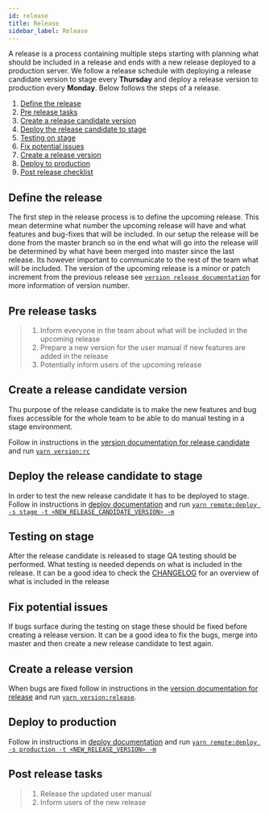 ```yaml
---
id: release
title: Release
sidebar_label: Release
---
```


A release is a process containing multiple steps starting with planning what
should be included in a release and ends with a new release deployed to a
production server. We follow a release schedule with deploying a release
candidate version to stage every **Thursday** and deploy a release version to
production every **Monday**. Below follows the steps of a release.

1. [Define the release](#define-the-release)
2. [Pre release tasks](#pre-release-tasks)
3. [Create a release candidate version](#create-a-release-candidate-version)
4. [Deploy the release candidate to stage](#deploy-the-release-candidate-to-stage)
5. [Testing on stage](#testing-on-stage)
6. [Fix potential issues](#fix-potential-issues)
7. [Create a release version](#create-a-release-version)
8. [Deploy to production](#deploy-to-production)
9. [Post release checklist](#post-release-checklist)

## Define the release

The first step in the release process is to define the upcoming release. This
mean determine what number the upcoming release will have and what features and
bug-fixes that will be included. In our setup the release will be done from the
master branch so in the end what will go into the release will be determined by
what have been merged into master since the last release. Its however important
to communicate to the rest of the team what will be included. The version of the
upcoming release is a minor or patch increment from the previous release see
[`version release documentation`](./version#release) for more information of
version number.

## Pre release tasks

> 1. Inform everyone in the team about what will be included in the upcoming
>    release
> 2. Prepare a new version for the user manual if new features are added in the
>    release
> 3. Potentially inform users of the upcoming release

## Create a release candidate version

Thu purpose of the release candidate is to make the new features and bug fixes
accessible for the whole team to be able to do manual testing in a stage
environment.

Follow in instructions in the
[version documentation for release candidate](./version#release-candidate) and
run [`yarn version:rc`](./cli#version-rc)

## Deploy the release candidate to stage

In order to test the new release candidate it has to be deployed to stage.
Follow in instructions in [deploy documentation](./deploy) and run
[`yarn remote:deploy -s stage -t <NEW_RELEASE_CANDIDATE_VERSION> -m`](./cli#remote:deploy)

## Testing on stage

After the release candidate is released to stage QA testing should be performed.
What testing is needed depends on what is included in the release. It can be a
good idea to check the
[CHANGELOG](https://github.com/DINA-Web-nrm/dina-collections/blob/master/CHANGELOG.md)
for an overview of what is included in the release

## Fix potential issues

If bugs surface during the testing on stage these should be fixed before
creating a release version. It can be a good idea to fix the bugs, merge into
master and then create a new release candidate to test again.

## Create a release version

When bugs are fixed follow in instructions in the
[version documentation for release](./version#release) and run
[`yarn version:release`](./cli#version-release).

## Deploy to production

Follow in instructions in [deploy documentation](./deploy) and run
[`yarn remote:deploy -s production -t <NEW_RELEASE_VERSION> -m`](./cli#remote:deploy)

## Post release tasks

> 1. Release the updated user manual
> 2. Inform users of the new release
